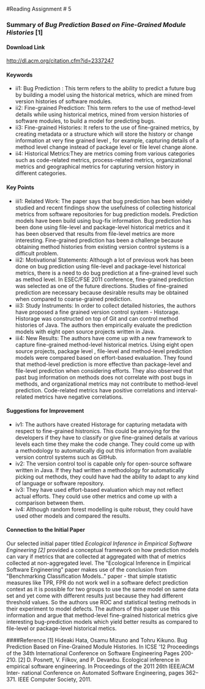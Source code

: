 #Reading Assignment # 5 
 
### Summary of *Bug Prediction Based on Fine-Grained Module Histories* [1]

#### Download Link 
http://dl.acm.org/citation.cfm?id=2337247

#### Keywords	 
* ii1: Bug Prediction : This term refers to the ability to predict a future bug by building a model using the historical metrics, which are mined from version histories of software modules.
* ii2: Fine-grained Prediction: This term refers to the use of method-level details while using historical metrics, mined from version histories of software modules, to build a model for predicting bugs.
* ii3: Fine-grained Histories: It refers to the use of fine-grained metrics, by creating metadata or a structure which will store the history or change information at very fine grained level , for example, capturing details of a method level change instead of package level or file level change alone.
* ii4: Historical Metrics:They are metrics coming from various categories such as code-related metrics, process-related metrics, organizational metrics and geographical metrics for capturing version history in different categories.


#### Key Points
* iii1: Related Work: The paper says that bug prediction has been widely studied and recent findings show the usefulness of collecting historical metrics from software repositories for bug prediction models. Prediction models have been build using bug-fix information. Bug prediction has been done using file-level and package-level historical metrics and it has been observed that results from file-level metrics are more interesting. Fine-grained prediction has been a challenge because obtaining method histories from existing version control systems is a difficult problem.
* iii2: Motivational Statements: Although a lot of previous work has been done on bug prediction using file-level and package-level historical metrics, there is a need to do bug prediction at a fine-grained level such as method level. In ESEC/FSE 2011 conference, fine-grained prediction was selected as one of the future directions. Studies of fine-grained prediction are necessary because desirable results may be obtained when compared to coarse-grained prediction.
* iii3: Study Instruments: In order to collect detailed histories, the authors have proposed a fine grained version control system - Historage. Historage was constructed on top of Git and can control method histories of Java. The authors then empirically evaluate the prediction models with eight open source projects written in Java.
* iii4: New Results: The authors have come up with a new framework to capture fine-grained method-level historical metrics. Using eight open source projects, package level , file-level and method-level prediction models were compared based on effort-based evaluation. They found that method-level prediction is more effective than package-level and file-level prediction when considering efforts. They also observed that past bug information on methods does not correlate with post bugs in methods, and organizational metrics may not contribute to method-level prediction. Code-related metrics have positive correlations and interval-related metrics have negative correlations.

#### Suggestions for Improvement 
* iv1: The authors have created Historage for capturing metadata with respect to fine-grained histronics. This could be annoying for the developers if they have to classify or give fine-grained details at various levels each time they make the code change. They could come up with a methodology to automatically dig out this information from available version control systems such as GitHub.
* iv2: The version control tool is capable only for open-source software written in Java. If they had written a methodology for automatically picking out methods, they could have had the ability to adapt to any kind of language or software repository.
* iv3: They have used effort-based evaluation which may not reflect actual efforts. They could use other metrics and come up with a comparison between them.
* iv4: Although random forest modelling is quite robust, they could have used other models and compared the results. 

#### Connection to the Initial Paper
Our selected initial paper titled *Ecological Inference in Empirical Software Engineering [2]* provided a conceptual framework on how prediction models can vary if metrics that are collected at aggregated with that of metrics collected at non-aggregated level. The "Ecological Inference in Empirical Software Engineering" paper makes use of the conclusion from "Benchmarking Classification Models.." paper - that simple statistic measures like TPR, FPR do not work well in a software defect prediction context as it is possible for two groups to use the same model on same data set and yet come with different results just because they had different threshold values. So the authors use ROC and statistical testing methods in their experiment to model defects. The authors of this paper use this information and argue that method-level fine-grained historical metrics give interesting bug-prediction models which yield better results as compared to file-level or package-level historical metics. 

####Reference
[1] Hideaki Hata, Osamu Mizuno and Tohru Kikuno. Bug Prediction Based on Fine-Grained Module Histories. In ICSE '12 Proceedings of the 34th International Conference on Software Engineering Pages 200-210.
[2] D. Posnett, V. Filkov, and P. Devanbu. Ecological inference in empirical software engineering. In Proceedings of the 2011 26th IEEE/ACM Inter- national Conference on Automated Software Engineering, pages 362–371. IEEE Computer Society, 2011. 

